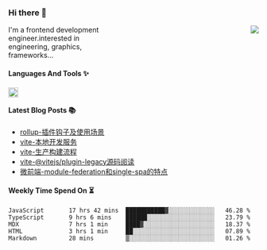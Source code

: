 <!--
**zhaohuanyuu/zhaohuanyuu** is a ✨ _special_ ✨ repository because its `README.md` (this file) appears on your GitHub profile.
-->

### Hi there 👋

<picture>
  <source media="(prefers-color-scheme: dark)" srcset="https://github-readme-stats.vercel.app/api?username=zhaohuanyuu&count_private=true&show_icons=true&theme=city_lights&hide_title=true">
  <img align="right" src="https://github-readme-stats.vercel.app/api?username=zhaohuanyuu&count_private=true&show_icons=true&hide_title=true">
</picture>

<p align="left" style="width:40%">I'm a frontend development engineer.interested in engineering, graphics, frameworks...</p>

#### Languages And Tools ✨

<img align="left" height="20" src="https://skillicons.dev/icons?i=js,ts,nodejs,rust,react,vue,svelte,gatsby,graphql,nestjs" />

</br>

#### Latest Blog Posts 📚
<!-- BLOG-POST-LIST:START -->
- [rollup-插件钩子及使用场景](https://auu.zone/post/rollup-plugin)
- [vite-本地开发服务](https://auu.zone/post/vite-server)
- [vite-生产构建流程](https://auu.zone/post/vite-build)
- [vite-@vitejs/plugin-legacy源码阅读](https://auu.zone/post/vite-legacy)
- [微前端-module-federation和single-spa的特点](https://auu.zone/post/micro-fe)
<!-- BLOG-POST-LIST:END -->

#### Weekly Time Spend On ⏳
<!--START_SECTION:waka-->

```text
JavaScript       17 hrs 42 mins  ███████████▓░░░░░░░░░░░░░   46.28 %
TypeScript       9 hrs 6 mins    ██████░░░░░░░░░░░░░░░░░░░   23.79 %
MDX              7 hrs 1 min     ████▓░░░░░░░░░░░░░░░░░░░░   18.37 %
HTML             3 hrs 1 min     ██░░░░░░░░░░░░░░░░░░░░░░░   07.89 %
Markdown         28 mins         ▒░░░░░░░░░░░░░░░░░░░░░░░░   01.26 %
```

<!--END_SECTION:waka-->
